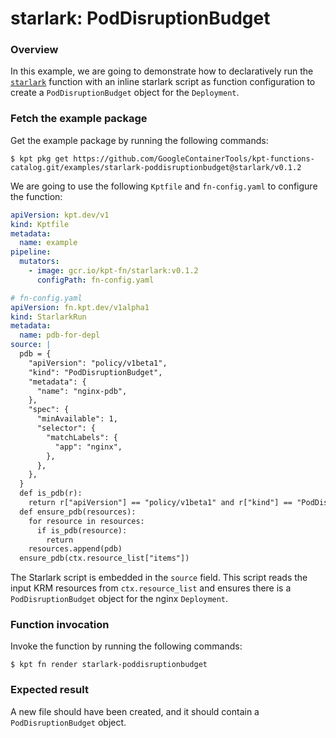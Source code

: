 # starlark: PodDisruptionBudget

### Overview

In this example, we are going to demonstrate how to declaratively run the
[`starlark`] function with an inline starlark script as function configuration
to create a `PodDisruptionBudget` object for the `Deployment`.

### Fetch the example package

Get the example package by running the following commands:

```shell
$ kpt pkg get https://github.com/GoogleContainerTools/kpt-functions-catalog.git/examples/starlark-poddisruptionbudget@starlark/v0.1.2
```

We are going to use the following `Kptfile` and `fn-config.yaml` to configure
the function:

```yaml
apiVersion: kpt.dev/v1
kind: Kptfile
metadata:
  name: example
pipeline:
  mutators:
    - image: gcr.io/kpt-fn/starlark:v0.1.2
      configPath: fn-config.yaml
```

```yaml
# fn-config.yaml
apiVersion: fn.kpt.dev/v1alpha1
kind: StarlarkRun
metadata:
  name: pdb-for-depl
source: |
  pdb = {
    "apiVersion": "policy/v1beta1",
    "kind": "PodDisruptionBudget",
    "metadata": {
      "name": "nginx-pdb",
    },
    "spec": {
      "minAvailable": 1,
      "selector": {
        "matchLabels": {
          "app": "nginx",
        },
      },
    },
  }
  def is_pdb(r):
    return r["apiVersion"] == "policy/v1beta1" and r["kind"] == "PodDisruptionBudget" and r["metadata"]["name"] == "nginx-pdb"
  def ensure_pdb(resources):
    for resource in resources:
      if is_pdb(resource):
        return
    resources.append(pdb)
  ensure_pdb(ctx.resource_list["items"])
```

The Starlark script is embedded in the `source` field. This script reads the
input KRM resources from `ctx.resource_list` and ensures there is a
`PodDisruptionBudget` object for the nginx `Deployment`.

### Function invocation

Invoke the function by running the following commands:

```shell
$ kpt fn render starlark-poddisruptionbudget
```

### Expected result

A new file should have been created, and it should contain a
`PodDisruptionBudget` object.

[`starlark`]: https://catalog.kpt.dev/starlark/v0.1/
